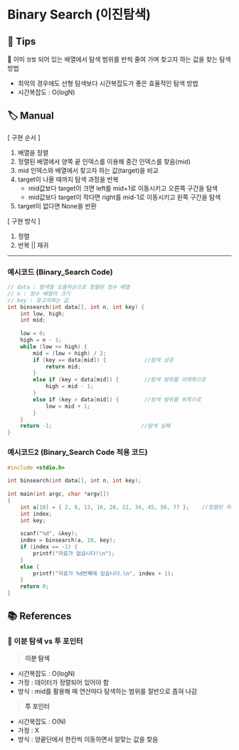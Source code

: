 # Binary Search (이진탐색)


## 💎 Tips

📌 이미  `정렬` 되어 있는 배열에서 탐색 범위를 반씩 줄여 가며 찾고자 하는 값을 찾는 탐색 방법


- 최악의 경우에도 선형 탐색보다 시간복잡도가 좋은 효율적인 탐색 방법
- 시간복잡도 : O(logN)



## 🏷️ Manual

[ 구현 순서 ] 

1. 배열을 정렬
2. 정렬된 배열에서 양쪽 끝 인덱스를 이용해 중간 인덱스를 찾음(mid)
3. mid 인덱스와 배열에서 찾고자 하는 값(target)을 비교
4. target이 나올 때까지 탐색 과정을 반복
   - mid값보다 target이 크면 left를 mid+1로 이동시키고 오른쪽 구간을 탐색
   - mid값보다 target이 작다면 right를 mid-1로 이동시키고 왼쪽 구간을 탐색
5. target이 없다면 None을 반환

[ 구현 방식 ]

1. 정렬
2. 반복 || 재귀

---

### 예시코드 (Binary_Search Code)
```c
// data : 탐색할 오름차순으로 정렬된 정수 배열
// n : 정수 배열의 크기
// key : 찾고자하는 값
int binsearch(int data[], int n, int key) {
    int low, high;
    int mid;
 
    low = 0;
    high = n - 1;
    while (low <= high) {
        mid = (low + high) / 2;
        if (key == data[mid]) {            //탐색 성공
            return mid;        
        }
        else if (key < data[mid]) {        //탐색 범위를 아래쪽으로
            high = mid - 1;
        }
        else if (key > data[mid]) {        //탐색 범위를 위쪽으로
            low = mid + 1;
        }
    }
    return -1;                            //탐색 실패
}

```

### 예시코드2 (Binary_Search Code 적용 코드)
```c
#include <stdio.h>
 
int binsearch(int data[], int n, int key);
 
int main(int argc, char *argv[])
{
    int a[10] = { 2, 8, 13, 16, 20, 22, 34, 45, 56, 77 };    //정렬된 자료
    int index;
    int key;
 
    scanf("%d", &key);
    index = binsearch(a, 10, key);
    if (index == -1) {
        printf("자료가 없습니다!\n");
    }
    else {
        printf("자료가 %d번째에 있습니다.\n", index + 1);
    }
    return 0;
}

```

## 📚 References

### 🧐 이분 탐색 vs 투 포인터

> **이분 탐색**
> 
- 시간복잡도 : O(logN)
- 가정 : 데이터가 정렬되어 있어야 함
- 방식 : mid를 활용해 매 연산마다 탐색하는 범위를 절반으로 좁혀 나감

> **투 포인터**
> 
- 시간복잡도 : O(N)
- 가정 : X
- 방식 : 양끝단에서 한칸씩 이동하면서 알맞는 값을 찾음
